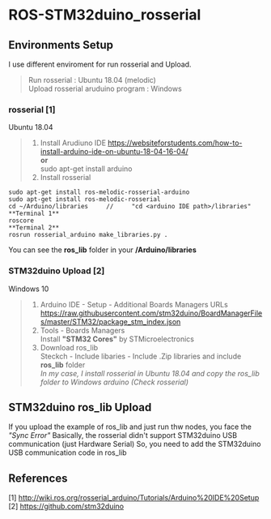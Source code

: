 # ROS-STM32duino_rosserial

## Environments Setup
I use different enviroment for run rosserial and Upload.
>  Run rosserial : Ubuntu 18.04 (melodic)\
>  Upload rosserial aruduino program : Windows

### rosserial [1]
Ubuntu 18.04
> 1. Install Arudiuno IDE
> https://websiteforstudents.com/how-to-install-arduino-ide-on-ubuntu-18-04-16-04/ \
> **or**\
> sudo apt-get install arduino
> 2. Install rosserial 

    sudo apt-get install ros-melodic-rosserial-arduino
    sudo apt-get install ros-melodic-rosserial
    cd ~/Arduino/libraries     //     "cd <arduino IDE path>/libraries"
    **Terminal 1**
    roscore
    **Terminal 2**
    rosrun rosserial_arduino make_libraries.py .
    
  You can see the **ros_lib** folder in your **/Arduino/libraries**
    
    
### STM32duino Upload [2]
Windows 10
> 1. Arduino IDE - Setup - Additional Boards Managers URLs\
>    https://raw.githubusercontent.com/stm32duino/BoardManagerFiles/master/STM32/package_stm_index.json
> 2. Tools - Boards Managers\
>    Install **"STM32 Cores"** by STMicroelectronics
> 3. Download ros_lib \
>   Steckch - Include libaries - Include .Zip libraries and include **ros_lib** folder\
>   *In my case, I install rosserial in Ubuntu 18.04 and copy the ros_lib folder to Windows arduino (Check rosserial)*

## STM32duino ros_lib Upload
If you upload the example of ros_lib and just run thw nodes, you face the *"Sync Error"*
Basically, the rosserial didn't support STM32duino USB communication (just Hardware Serial)
So, you need to add the STM32duino USB communication code in ros_lib







## References
[1] http://wiki.ros.org/rosserial_arduino/Tutorials/Arduino%20IDE%20Setup
[2] https://github.com/stm32duino

